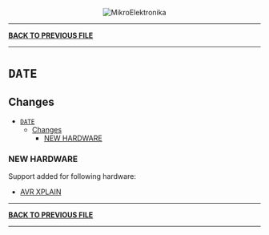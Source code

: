 <p align="center">
  <img src="http://www.mikroe.com/img/designs/beta/logo_small.png?raw=true" alt="MikroElektronika"/>
</p>

---

**[BACK TO PREVIOUS FILE](../changelog.md)**

---

# `DATE`

## Changes

- [`DATE`](#date)
  - [Changes](#changes)
    - [NEW HARDWARE](#new-hardware)

### NEW HARDWARE

Support added for following hardware:

+ [AVR XPLAIN](https://www.microchip.com/en-us/development-tool/ATAVRXPLAIN)

---

**[BACK TO PREVIOUS FILE](../changelog.md)**

---
